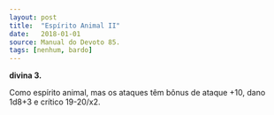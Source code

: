 ```yaml
---
layout: post
title:  "Espírito Animal II"
date:   2018-01-01
source: Manual do Devoto 85.
tags: [nenhum, bardo]
---
```


**divina 3.**

Como espírito animal, mas os ataques têm bônus de ataque +10, dano 1d8+3 e crítico 19-20/x2.
